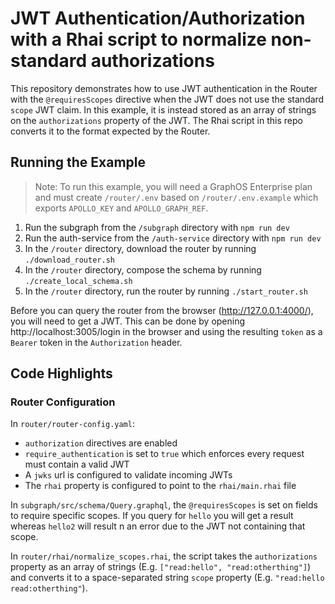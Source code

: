 # JWT Authentication/Authorization with a Rhai script to normalize non-standard authorizations

This repository demonstrates how to use JWT authentication in the Router with the `@requiresScopes` directive when the JWT does not use the standard `scope` JWT claim. In this example, it is instead stored as an array of strings on the `authorizations` property of the JWT. The Rhai script in this repo converts it to the format expected by the Router.

## Running the Example

> Note: To run this example, you will need a GraphOS Enterprise plan and must create `/router/.env` based on `/router/.env.example` which exports `APOLLO_KEY` and `APOLLO_GRAPH_REF`.

1. Run the subgraph from the `/subgraph` directory with `npm run dev`
1. Run the auth-service from the `/auth-service` directory with `npm run dev`
1. In the `/router` directory, download the router by running `./download_router.sh`
1. In the `/router` directory, compose the schema by running `./create_local_schema.sh`
1. In the `/router` directory, run the router by running `./start_router.sh`

Before you can query the router from the browser (http://127.0.0.1:4000/), you will need to get a JWT. This can be done by opening http://localhost:3005/login in the browser and using the resulting `token` as a `Bearer` token in the `Authorization` header.

## Code Highlights

### Router Configuration

In `router/router-config.yaml`:

- `authorization` directives are enabled
- `require_authentication` is set to `true` which enforces every request must contain a valid JWT
- A `jwks` url is configured to validate incoming JWTs
- The `rhai` property is configured to point to the `rhai/main.rhai` file

In `subgraph/src/schema/Query.graphql`, the `@requiresScopes` is set on fields to require specific scopes. If you query for `hello` you will get a result whereas `hello2` will result n an error due to the JWT not containing that scope.

In `router/rhai/normalize_scopes.rhai`, the script takes the `authorizations` property as an array of strings (E.g. `["read:hello", "read:otherthing"]`) and converts it to a space-separated string `scope` property (E.g. `"read:hello read:otherthing"`).
